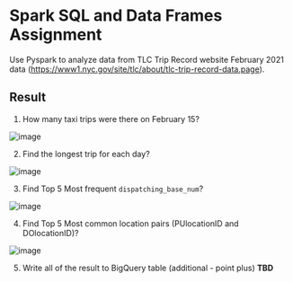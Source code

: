 # Spark SQL and Data Frames Assignment
Use Pyspark to analyze data from TLC Trip Record website February 2021 data
(https://www1.nyc.gov/site/tlc/about/tlc-trip-record-data.page).

## Result
1. How many taxi trips were there on February 15?

![image](https://user-images.githubusercontent.com/124119569/226097847-06128593-8d4f-448c-91cc-4ea36853bb37.png)


2. Find the longest trip for each day?

![image](https://user-images.githubusercontent.com/124119569/226097885-a6937908-4308-4986-a1ed-a9b27ce17f0c.png)


3. Find Top 5 Most frequent `dispatching_base_num`?

![image](https://user-images.githubusercontent.com/124119569/226097895-943fb556-7d2c-40f5-807f-680d709ba1d5.png)


4. Find Top 5 Most common location pairs (PUlocationID and DOlocationID)?

![image](https://user-images.githubusercontent.com/124119569/226097904-b8bbd555-2cb0-4a98-a107-43df8d0b2179.png)


5. Write all of the result to BigQuery table (additional - point plus)
**TBD**
